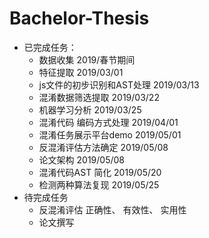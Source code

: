 # Bachelor-Thesis

- 已完成任务：
  - 数据收集  2019/春节期间
  - 特征提取  2019/03/01
  - js文件的初步识别和AST处理  2019/03/13
  - 混淆数据筛选提取   2019/03/22
  - 机器学习分析 2019/03/25
  - 混淆代码 编码方式处理 2019/04/01
  - 混淆任务展示平台demo 2019/05/01
  - 反混淆评估方法确定 2019/05/08
  - 论文架构 2019/05/08
  - 混淆代码AST 简化 2019/05/20
  - 检测两种算法复现  2019/05/25
- 待完成任务
  - 反混淆评估   正确性、 有效性、  实用性
  - 论文撰写